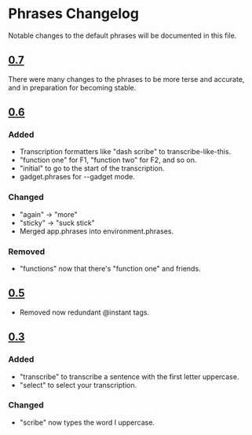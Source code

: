 # Phrases Changelog

Notable changes to the default phrases will be documented in this file.

## [0.7](https://git.sr.ht/~geb/numen/refs/0.7)

There were many changes to the phrases to be more terse and accurate, and
in preparation for becoming stable.

## [0.6](https://git.sr.ht/~geb/numen/refs/0.6)

### Added

- Transcription formatters like "dash scribe" to transcribe-like-this.
- "function one" for F1, "function two" for F2, and so on.
- "initial" to go to the start of the transcription.
- gadget.phrases for --gadget mode.

### Changed

- "again" -> "more"
- "sticky" -> "suck stick"
- Merged app.phrases into environment.phrases.

### Removed

- "functions" now that there's "function one" and friends.

## [0.5](https://git.sr.ht/~geb/numen/refs/0.5)

- Removed now redundant @instant tags.

## [0.3](https://git.sr.ht/~geb/numen/refs/0.3)

### Added

- "transcribe" to transcribe a sentence with the first letter uppercase.
- "select" to select your transcription.

### Changed

- "scribe" now types the word I uppercase.
